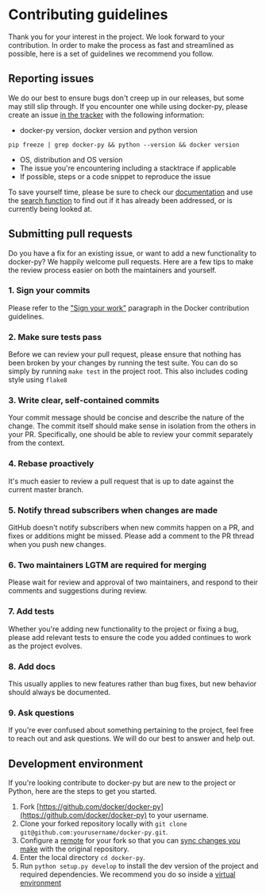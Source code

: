 # Contributing guidelines

Thank you for your interest in the project. We look forward to your
contribution. In order to make the process as fast and streamlined as possible,
here is a set of guidelines we recommend you follow.

## Reporting issues

We do our best to ensure bugs don't creep up in our releases, but some may
still slip through. If you encounter one while using docker-py, please create
an issue [in the tracker](https://github.com/docker/docker-py/issues/new) with
the following information:

- docker-py version, docker version and python version
```
pip freeze | grep docker-py && python --version && docker version
```
- OS, distribution and OS version
- The issue you're encountering including a stacktrace if applicable
- If possible, steps or a code snippet to reproduce the issue

To save yourself time, please be sure to check our
[documentation](http://docker-py.readthedocs.org/) and use the
[search function](https://github.com/docker/docker-py/search) to find out if
it has already been addressed, or is currently being looked at.

## Submitting pull requests

Do you have a fix for an existing issue, or want to add a new functionality
to docker-py? We happily welcome pull requests. Here are a few tips to make
the review process easier on both the maintainers and yourself.

### 1. Sign your commits

Please refer to the ["Sign your work"](https://github.com/docker/docker/blob/master/CONTRIBUTING.md#sign-your-work)
paragraph in the Docker contribution guidelines.

### 2. Make sure tests pass

Before we can review your pull request, please ensure that nothing has been
broken by your changes by running the test suite. You can do so simply by
running `make test` in the project root. This also includes coding style using
`flake8`

### 3. Write clear, self-contained commits

Your commit message should be concise and describe the nature of the change.
The commit itself should make sense in isolation from the others in your PR.
Specifically, one should be able to review your commit separately from the
context.

### 4. Rebase proactively

It's much easier to review a pull request that is up to date against the
current master branch.

### 5. Notify thread subscribers when changes are made

GitHub doesn't notify subscribers when new commits happen on a PR, and
fixes or additions might be missed. Please add a comment to the PR thread
when you push new changes.

### 6. Two maintainers LGTM are required for merging

Please wait for review and approval of two maintainers, and respond to their
comments and suggestions during review.

### 7. Add tests

Whether you're adding new functionality to the project or fixing a bug, please
add relevant tests to ensure the code you added continues to work as the
project evolves.

### 8. Add docs

This usually applies to new features rather than bug fixes, but new behavior
should always be documented.

### 9. Ask questions

If you're ever confused about something pertaining to the project, feel free
to reach out and ask questions. We will do our best to answer and help out.


## Development environment

If you're looking contribute to docker-py but are new to the project or Python,
here are the steps to get you started.

1. Fork [https://github.com/docker/docker-py](https://github.com/docker/docker-py)
   to your username.
2. Clone your forked repository locally with
  `git clone git@github.com:yourusername/docker-py.git`.
3. Configure a
  [remote](https://help.github.com/articles/configuring-a-remote-for-a-fork/)
  for your fork so that you can
  [sync changes you make](https://help.github.com/articles/syncing-a-fork/)
  with the original repository.
4. Enter the local directory `cd docker-py`.
5. Run `python setup.py develop` to install the dev version of the project
  and required dependencies. We recommend you do so inside a
  [virtual environment](http://docs.python-guide.org/en/latest/dev/virtualenvs)
